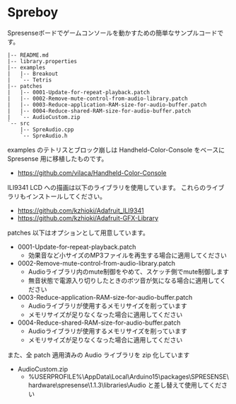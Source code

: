 # Spreboy

Spresenseボードでゲームコンソールを動かすための簡単なサンプルコードです。

```
|-- README.md
|-- library.properties
|-- examples
|   |-- Breakout
|   `-- Tetris
|-- patches
|   |-- 0001-Update-for-repeat-playback.patch
|   |-- 0002-Remove-mute-control-from-audio-library.patch
|   |-- 0003-Reduce-application-RAM-size-for-audio-buffer.patch
|   |-- 0004-Reduce-shared-RAM-size-for-audio-buffer.patch
|   `-- AudioCustom.zip
`-- src
    |-- SpreAudio.cpp
    `-- SpreAudio.h
```

examples のテトリスとブロック崩しは Handheld-Color-Console をベースに Spresense 用に移植したものです。

* https://github.com/vilaca/Handheld-Color-Console

ILI9341 LCD への描画は以下のライブラリを使用しています。
これらのライブラリもインストールしてください。

* https://github.com/kzhioki/Adafruit_ILI9341
* https://github.com/kzhioki/Adafruit-GFX-Library

patches 以下はオプションとして用意しています。

* 0001-Update-for-repeat-playback.patch
     - 効果音など小サイズのMP3ファイルを再生する場合に適用してください
* 0002-Remove-mute-control-from-audio-library.patch
     - Audioライブラリ内のmute制御をやめて、スケッチ側でmute制御します
     - 無音状態で電源入り切りしたときのボツ音が気になる場合に適用してください
* 0003-Reduce-application-RAM-size-for-audio-buffer.patch
     - Audioライブラリが使用するメモリサイズを削っています
     - メモリサイズが足りなくなった場合に適用してください
* 0004-Reduce-shared-RAM-size-for-audio-buffer.patch
     - Audioライブラリが使用するメモリサイズを削っています
     - メモリサイズが足りなくなった場合に適用してください

また、全 patch 適用済みの Audio ライブラリを zip 化しています
* AudioCustom.zip
     - %USERPROFILE%\AppData\Local\Arduino15\packages\SPRESENSE\hardware\spresense\1.1.3\libraries\Audio と差し替えて使用してください

